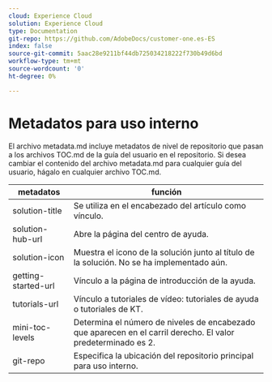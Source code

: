 ```yaml
---
cloud: Experience Cloud
solution: Experience Cloud
type: Documentation
git-repo: https://github.com/AdobeDocs/customer-one.es-ES
index: false
source-git-commit: 5aac28e9211bf44db725034218222f730b49d6bd
workflow-type: tm+mt
source-wordcount: '0'
ht-degree: 0%

---
```



# Metadatos para uso interno

El archivo metadata.md incluye metadatos de nivel de repositorio que pasan a los archivos TOC.md de la guía del usuario en el repositorio. Si desea cambiar el contenido del archivo metadata.md para cualquier guía del usuario, hágalo en cualquier archivo TOC.md.

| metadatos | función |
|--- |--- |
| solution-title | Se utiliza en el encabezado del artículo como vínculo. |
| solution-hub-url | Abre la página del centro de ayuda. |
| solution-icon | Muestra el icono de la solución junto al título de la solución. No se ha implementado aún. |
| getting-started-url | Vínculo a la página de introducción de la ayuda. |
| tutorials-url | Vínculo a tutoriales de vídeo: tutoriales de ayuda o tutoriales de KT. |
| mini-toc-levels | Determina el número de niveles de encabezado que aparecen en el carril derecho. El valor predeterminado es 2. |
| git-repo | Especifica la ubicación del repositorio principal para uso interno. |
